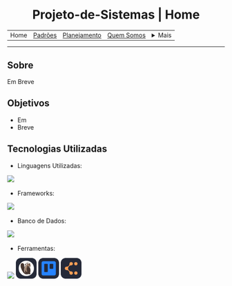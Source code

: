 <h1 align="center"> Projeto-de-Sistemas | Home</h1>

<table align="center">
    <tr>
        <td>Home</td>
        <td><a href="\docs\defaults.md">Padrões</a></td>
        <td><a href="\docs\plan.md">Planejamento</a></td>
        <td><a href="\docs\us.md">Quem Somos</a></td>
        <td>
            <details style="position: relative;">
                <summary>Mais</summary>
                <ul style="position: absolute; background: transparent; border: 1px solid #ccc; padding: 10px; list-style: none; border-radius: 10px">
                    <li><a href="\docs\contact.md">Contato</a></li>
                    <li><a href="\docs\sup.md">Suporte</a></li>
                    <li><a href="\docs\faq.md">FAQ</a></li>
                </ul>
            </details>
        </td>
    </tr>
</table>

<hr>

## Sobre

Em Breve 

## Objetivos

- Em
- Breve

## Tecnologias Utilizadas

- Linguagens Utilizadas:
<p>
  <a href="https://skillicons.dev">
    <img src="https://skillicons.dev/icons?i=python,dart,js,css,html" />
  </a>
</p>

- Frameworks:
<p>
  <a href="https://skillicons.dev">
    <img src="https://skillicons.dev/icons?i=django,flutter" />
  </a>
</p>

- Banco de Dados:
<p>
  <a href="https://skillicons.dev"><img src="https://skillicons.dev/icons?i=mysql"/></a>
</p>

- Ferramentas:
<p>
  <a href="https://skillicons.dev"><img src="https://skillicons.dev/icons?i=vscode,figma,git" /></a>
  <img src="docs/icons/DBeaver-Dark.svg" width="48">
  <img src="docs/icons/Trello-Dark.svg" width="48">
  <img src="docs/icons/LucidChart-Dark.svg" width="48">
</p>

<!-- ## Licença

Este projeto está licenciado sob a Licença MIT - veja o arquivo [LICENSE](LICENSE) para mais detalhes. -->